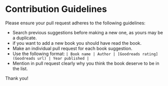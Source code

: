 # Contribution Guidelines

Please ensure your pull request adheres to the following guidelines:

- Search previous suggestions before making a new one, as yours may be a duplicate.
- if you want to add a new book you should have read the book.
- Make an individual pull request for each book suggestion.
- Use the following format: `| Book name | Author | [Goodreads rating](Goodreads url) | Year published |`
- Mention in pull request clearly why you think the book deserve to be in the list.

Thank you!
